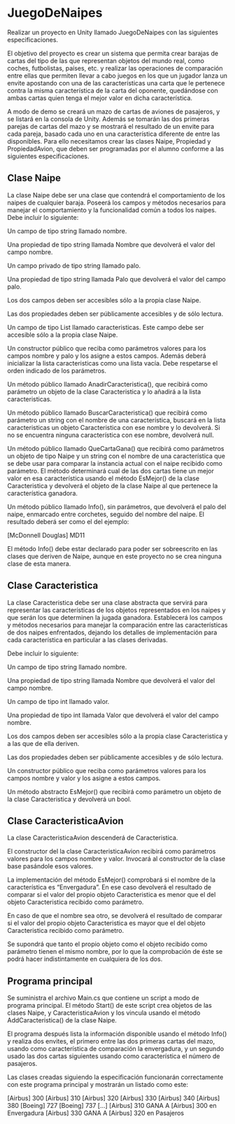 # JuegoDeNaipes

Realizar un proyecto en Unity llamado JuegoDeNaipes con las siguientes especificaciones.

El objetivo del proyecto es crear un sistema que permita crear barajas de cartas del tipo de las que
representan objetos del mundo real, como coches, futbolistas, países, etc. y realizar las operaciones
de comparación entre ellas que permiten llevar a cabo juegos en los que un jugador lanza un envite
apostando con una de las características una carta que le pertenece contra la misma característica de
la carta del oponente, quedándose con ambas cartas quien tenga el mejor valor en dicha
característica.

A modo de demo se creará un mazo de cartas de aviones de pasajeros, y se listará en la consola de
Unity. Además se tomarán las dos primeras parejas de cartas del mazo y se mostrará el resultado de
un envite para cada pareja, basado cada uno en una característica diferente de entre las disponibles.
Para ello necesitamos crear las clases Naipe, Propiedad y PropiedadAvion, que deben ser
programadas por el alumno conforme a las siguientes especificaciones.

## Clase Naipe
La clase Naipe debe ser una clase que contendrá el comportamiento de los naipes de cualquier
baraja. Poseerá los campos y métodos necesarios para manejar el comportamiento y la
funcionalidad común a todos los naipes. Debe incluir lo siguiente:

Un campo de tipo string llamado nombre.

Una propiedad de tipo string llamada Nombre que devolverá el valor del campo nombre.

Un campo privado de tipo string llamado palo.

Una propiedad de tipo string llamada Palo que devolverá el valor del campo palo.

Los dos campos deben ser accesibles sólo a la propia clase Naipe.

Las dos propiedades deben ser públicamente accesibles y de sólo lectura.

Un campo de tipo List<Caracteristica> llamado caracteristicas. Este campo debe ser
accesible sólo a la propia clase Naipe.

Un constructor público que reciba como parámetros valores para los campos nombre y palo y los
asigne a estos campos. Además deberá inicializar la lista caracteristicas como una lista vacía.
Debe respetarse el orden indicado de los parámetros.

Un método público llamado AnadirCaracteristica(), que recibirá como parámetro un objeto de
la clase Caracteristica y lo añadirá a la lista caracteristicas.

Un método público llamado BuscarCaracteristica() que recibirá como parámetro un string
con el nombre de una característica, buscará en la lista caracteristicas un objeto
Caracteristica con ese nombre y lo devolverá. Si no se encuentra ninguna característica con ese
nombre, devolverá null.

Un método público llamado QueCartaGana() que recibirá como parámetros un objeto de tipo
Naipe y un string con el nombre de una característica que se debe usar para comparar la instancia
actual con el naipe recibido como parámetro. El método determinará cual de las dos cartas tiene un
mejor valor en esa característica usando el método EsMejor() de la clase Caracteristica y
devolverá el objeto de la clase Naipe al que pertenece la característica ganadora.

Un método público llamado Info(), sin parámetros, que devolverá el palo del naipe, enmarcado
entre corchetes, seguido del nombre del naipe. El resultado deberá ser como el del ejemplo:

[McDonnell Douglas] MD11

El método Info() debe estar declarado para poder ser sobreescrito en las clases que deriven de
Naipe, aunque en este proyecto no se crea ninguna clase de esta manera.

## Clase Caracteristica
La clase Caracteristica debe ser una clase abstracta que servirá para representar las
características de los objetos representados en los naipes y que serán los que determinen la jugada
ganadora. Establecerá los campos y métodos necesarios para manejar la comparación entre las
características de dos naipes enfrentados, dejando los detalles de implementación para cada
característica en particular a las clases derivadas.

Debe incluir lo siguiente:

Un campo de tipo string llamado nombre.

Una propiedad de tipo string llamada Nombre que devolverá el valor del campo nombre.

Un campo de tipo int llamado valor.

Una propiedad de tipo int llamada Valor que devolverá el valor del campo nombre.

Los dos campos deben ser accesibles sólo a la propia clase Caracteristica y a las que de ella
deriven.

Las dos propiedades deben ser públicamente accesibles y de sólo lectura.

Un constructor público que reciba como parámetros valores para los campos nombre y valor y los
asigne a estos campos.

Un método abstracto EsMejor() que recibirá como parámetro un objeto de la clase
Caracteristica y devolverá un bool.

## Clase CaracteristicaAvion
La clase CaracteristicaAvion descenderá de Caracteristica.

El constructor del la clase CaracteristicaAvion recibirá como parámetros valores para los
campos nombre y valor. Invocará al constructor de la clase base pasándole esos valores.

La implementación del método EsMejor() comprobará si el nombre de la característica es
“Envergadura”. En ese caso devolverá el resultado de comparar si el valor del propio objeto
Caracteristica es menor que el del objeto Caracteristica recibido como parámetro.

En caso de que el nombre sea otro, se devolverá el resultado de comparar si el valor del propio
objeto Caracteristica es mayor que el del objeto Caracteristica recibido como parámetro.

Se supondrá que tanto el propio objeto como el objeto recibido como parámetro tienen el mismo
nombre, por lo que la comprobación de éste se podrá hacer indistintamente en cualquiera de los dos.

## Programa principal
Se suministra el archivo Main.cs que contiene un script a modo de programa principal. El método
Start() de este script crea objetos de las clases Naipe, y CaracteristicaAvion y los vincula
usando el método AddCaracteristica() de la clase Naipe.

El programa después lista la información disponible usando el método Info() y realiza dos envites,
el primero entre las dos primeras cartas del mazo, usando como característica de comparación la
envergadura, y un segundo usado las dos cartas siguientes usando como característica el número de
pasajeros.

Las clases creadas siguiendo la especificación funcionarán correctamente con este programa
principal y mostrarán un listado como este:

[Airbus] 300
[Airbus] 310
[Airbus] 320
[Airbus] 330
[Airbus] 340
[Airbus] 380
[Boeing] 727
[Boeing] 737
[...]
[Airbus] 310 GANA A [Airbus] 300 en Envergadura
[Airbus] 330 GANA A [Airbus] 320 en Pasajeros
